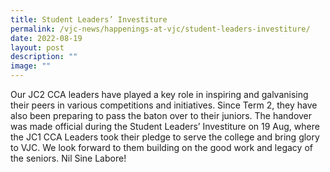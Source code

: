 ```yaml
---
title: Student Leaders’ Investiture
permalink: /vjc-news/happenings-at-vjc/student-leaders-investiture/
date: 2022-08-19
layout: post
description: ""
image: ""
---
```

Our JC2 CCA leaders have played a key role in inspiring and galvanising their peers in various competitions and initiatives. Since Term 2, they have also been preparing to pass the baton over to their juniors. The handover was made official during the Student Leaders’ Investiture on 19 Aug, where the JC1 CCA Leaders took their pledge to serve the college and bring glory to VJC. We look forward to them building on the good work and legacy of the seniors. Nil Sine Labore!
